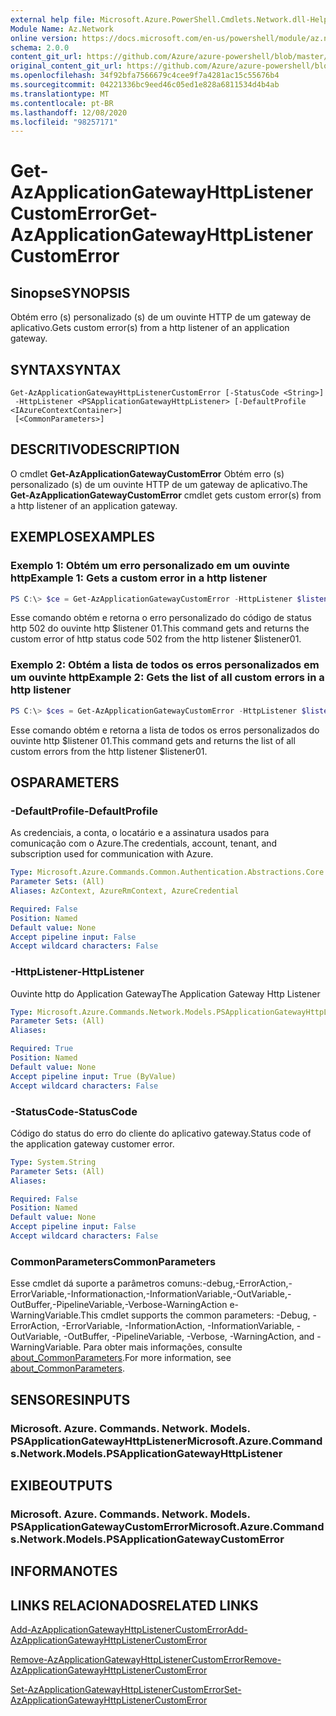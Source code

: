 ```yaml
---
external help file: Microsoft.Azure.PowerShell.Cmdlets.Network.dll-Help.xml
Module Name: Az.Network
online version: https://docs.microsoft.com/en-us/powershell/module/az.network/get-azapplicationgatewayhttplistenercustomerror
schema: 2.0.0
content_git_url: https://github.com/Azure/azure-powershell/blob/master/src/Network/Network/help/Get-AzApplicationGatewayHttpListenerCustomError.md
original_content_git_url: https://github.com/Azure/azure-powershell/blob/master/src/Network/Network/help/Get-AzApplicationGatewayHttpListenerCustomError.md
ms.openlocfilehash: 34f92bfa7566679c4cee9f7a4281ac15c55676b4
ms.sourcegitcommit: 04221336bc9eed46c05ed1e828a6811534d4b4ab
ms.translationtype: MT
ms.contentlocale: pt-BR
ms.lasthandoff: 12/08/2020
ms.locfileid: "98257171"
---
```

# <span data-ttu-id="bae1d-101">Get-AzApplicationGatewayHttpListenerCustomError</span><span class="sxs-lookup"><span data-stu-id="bae1d-101">Get-AzApplicationGatewayHttpListenerCustomError</span></span>

## <span data-ttu-id="bae1d-102">Sinopse</span><span class="sxs-lookup"><span data-stu-id="bae1d-102">SYNOPSIS</span></span>
<span data-ttu-id="bae1d-103">Obtém erro (s) personalizado (s) de um ouvinte HTTP de um gateway de aplicativo.</span><span class="sxs-lookup"><span data-stu-id="bae1d-103">Gets custom error(s) from a http listener of an application gateway.</span></span>

## <span data-ttu-id="bae1d-104">SYNTAX</span><span class="sxs-lookup"><span data-stu-id="bae1d-104">SYNTAX</span></span>

```
Get-AzApplicationGatewayHttpListenerCustomError [-StatusCode <String>]
 -HttpListener <PSApplicationGatewayHttpListener> [-DefaultProfile <IAzureContextContainer>]
 [<CommonParameters>]
```

## <span data-ttu-id="bae1d-105">DESCRITIVO</span><span class="sxs-lookup"><span data-stu-id="bae1d-105">DESCRIPTION</span></span>
<span data-ttu-id="bae1d-106">O cmdlet **Get-AzApplicationGatewayCustomError** Obtém erro (s) personalizado (s) de um ouvinte HTTP de um gateway de aplicativo.</span><span class="sxs-lookup"><span data-stu-id="bae1d-106">The **Get-AzApplicationGatewayCustomError** cmdlet gets custom error(s) from a http listener of an application gateway.</span></span>

## <span data-ttu-id="bae1d-107">EXEMPLOS</span><span class="sxs-lookup"><span data-stu-id="bae1d-107">EXAMPLES</span></span>

### <span data-ttu-id="bae1d-108">Exemplo 1: Obtém um erro personalizado em um ouvinte http</span><span class="sxs-lookup"><span data-stu-id="bae1d-108">Example 1: Gets a custom error in a http listener</span></span>
```powershell
PS C:\> $ce = Get-AzApplicationGatewayCustomError -HttpListener $listener01 -StatusCode HttpStatus502
```

<span data-ttu-id="bae1d-109">Esse comando obtém e retorna o erro personalizado do código de status http 502 do ouvinte http $listener 01.</span><span class="sxs-lookup"><span data-stu-id="bae1d-109">This command gets and returns the custom error of http status code 502 from the http listener $listener01.</span></span>

### <span data-ttu-id="bae1d-110">Exemplo 2: Obtém a lista de todos os erros personalizados em um ouvinte http</span><span class="sxs-lookup"><span data-stu-id="bae1d-110">Example 2: Gets the list of all custom errors in a http listener</span></span>
```powershell
PS C:\> $ces = Get-AzApplicationGatewayCustomError -HttpListener $listener01
```

<span data-ttu-id="bae1d-111">Esse comando obtém e retorna a lista de todos os erros personalizados do ouvinte http $listener 01.</span><span class="sxs-lookup"><span data-stu-id="bae1d-111">This command gets and returns the list of all custom errors from the http listener $listener01.</span></span>

## <span data-ttu-id="bae1d-112">OS</span><span class="sxs-lookup"><span data-stu-id="bae1d-112">PARAMETERS</span></span>

### <span data-ttu-id="bae1d-113">-DefaultProfile</span><span class="sxs-lookup"><span data-stu-id="bae1d-113">-DefaultProfile</span></span>
<span data-ttu-id="bae1d-114">As credenciais, a conta, o locatário e a assinatura usados para comunicação com o Azure.</span><span class="sxs-lookup"><span data-stu-id="bae1d-114">The credentials, account, tenant, and subscription used for communication with Azure.</span></span>

```yaml
Type: Microsoft.Azure.Commands.Common.Authentication.Abstractions.Core.IAzureContextContainer
Parameter Sets: (All)
Aliases: AzContext, AzureRmContext, AzureCredential

Required: False
Position: Named
Default value: None
Accept pipeline input: False
Accept wildcard characters: False
```

### <span data-ttu-id="bae1d-115">-HttpListener</span><span class="sxs-lookup"><span data-stu-id="bae1d-115">-HttpListener</span></span>
<span data-ttu-id="bae1d-116">Ouvinte http do Application Gateway</span><span class="sxs-lookup"><span data-stu-id="bae1d-116">The Application Gateway Http Listener</span></span>

```yaml
Type: Microsoft.Azure.Commands.Network.Models.PSApplicationGatewayHttpListener
Parameter Sets: (All)
Aliases:

Required: True
Position: Named
Default value: None
Accept pipeline input: True (ByValue)
Accept wildcard characters: False
```

### <span data-ttu-id="bae1d-117">-StatusCode</span><span class="sxs-lookup"><span data-stu-id="bae1d-117">-StatusCode</span></span>
<span data-ttu-id="bae1d-118">Código do status do erro do cliente do aplicativo gateway.</span><span class="sxs-lookup"><span data-stu-id="bae1d-118">Status code of the application gateway customer error.</span></span>

```yaml
Type: System.String
Parameter Sets: (All)
Aliases:

Required: False
Position: Named
Default value: None
Accept pipeline input: False
Accept wildcard characters: False
```

### <span data-ttu-id="bae1d-119">CommonParameters</span><span class="sxs-lookup"><span data-stu-id="bae1d-119">CommonParameters</span></span>
<span data-ttu-id="bae1d-120">Esse cmdlet dá suporte a parâmetros comuns:-debug,-ErrorAction,-ErrorVariable,-Informationaction,-InformationVariable,-OutVariable,-OutBuffer,-PipelineVariable,-Verbose-WarningAction e-WarningVariable.</span><span class="sxs-lookup"><span data-stu-id="bae1d-120">This cmdlet supports the common parameters: -Debug, -ErrorAction, -ErrorVariable, -InformationAction, -InformationVariable, -OutVariable, -OutBuffer, -PipelineVariable, -Verbose, -WarningAction, and -WarningVariable.</span></span> <span data-ttu-id="bae1d-121">Para obter mais informações, consulte [about_CommonParameters](http://go.microsoft.com/fwlink/?LinkID=113216).</span><span class="sxs-lookup"><span data-stu-id="bae1d-121">For more information, see [about_CommonParameters](http://go.microsoft.com/fwlink/?LinkID=113216).</span></span>

## <span data-ttu-id="bae1d-122">SENSORES</span><span class="sxs-lookup"><span data-stu-id="bae1d-122">INPUTS</span></span>

### <span data-ttu-id="bae1d-123">Microsoft. Azure. Commands. Network. Models. PSApplicationGatewayHttpListener</span><span class="sxs-lookup"><span data-stu-id="bae1d-123">Microsoft.Azure.Commands.Network.Models.PSApplicationGatewayHttpListener</span></span>

## <span data-ttu-id="bae1d-124">EXIBE</span><span class="sxs-lookup"><span data-stu-id="bae1d-124">OUTPUTS</span></span>

### <span data-ttu-id="bae1d-125">Microsoft. Azure. Commands. Network. Models. PSApplicationGatewayCustomError</span><span class="sxs-lookup"><span data-stu-id="bae1d-125">Microsoft.Azure.Commands.Network.Models.PSApplicationGatewayCustomError</span></span>

## <span data-ttu-id="bae1d-126">INFORMA</span><span class="sxs-lookup"><span data-stu-id="bae1d-126">NOTES</span></span>

## <span data-ttu-id="bae1d-127">LINKS RELACIONADOS</span><span class="sxs-lookup"><span data-stu-id="bae1d-127">RELATED LINKS</span></span>

[<span data-ttu-id="bae1d-128">Add-AzApplicationGatewayHttpListenerCustomError</span><span class="sxs-lookup"><span data-stu-id="bae1d-128">Add-AzApplicationGatewayHttpListenerCustomError</span></span>](./Add-AzApplicationGatewayHttpListenerCustomError.md)

[<span data-ttu-id="bae1d-129">Remove-AzApplicationGatewayHttpListenerCustomError</span><span class="sxs-lookup"><span data-stu-id="bae1d-129">Remove-AzApplicationGatewayHttpListenerCustomError</span></span>](./Remove-AzApplicationGatewayHttpListenerCustomError.md)

[<span data-ttu-id="bae1d-130">Set-AzApplicationGatewayHttpListenerCustomError</span><span class="sxs-lookup"><span data-stu-id="bae1d-130">Set-AzApplicationGatewayHttpListenerCustomError</span></span>](./Set-AzApplicationGatewayHttpListenerCustomError.md)

